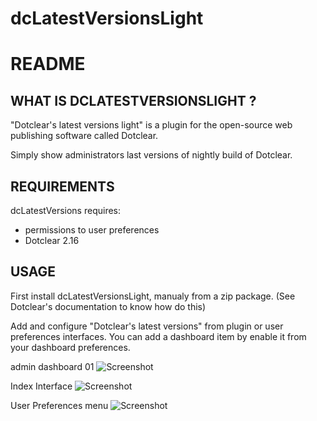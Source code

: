 # dcLatestVersionsLight
# README

## WHAT IS DCLATESTVERSIONSLIGHT ?

"Dotclear's latest versions light" is a plugin for the open-source 
web publishing software called Dotclear.

Simply show administrators last versions of nightly build of Dotclear.

## REQUIREMENTS

 dcLatestVersions requires: 

  * permissions to user preferences
  * Dotclear 2.16

## USAGE

First install dcLatestVersionsLight, manualy from a zip package.
(See Dotclear's documentation to know how do this)

Add and configure "Dotclear's latest versions" from plugin or user preferences interfaces.
You can add a dashboard item by enable it from your dashboard preferences.


admin dashboard 01
![Screenshot](https://user-images.githubusercontent.com/62995223/90084038-86ddf900-dd14-11ea-85f7-e22417e300fb.jpg)

Index Interface
![Screenshot](https://user-images.githubusercontent.com/62995223/90084041-880f2600-dd14-11ea-8b90-9aa9f2cfad7d.jpg)

User Preferences menu
![Screenshot](https://user-images.githubusercontent.com/62995223/90084042-88a7bc80-dd14-11ea-977d-d5104a8f7e5c.jpg)



